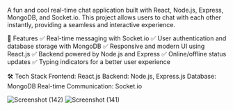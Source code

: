 A fun and cool real-time chat application built with React, Node.js, Express, MongoDB, and Socket.io. This project allows users to chat with each other instantly, providing a seamless and interactive experience.

🚀 Features
✅ Real-time messaging with Socket.io
✅ User authentication and database storage with MongoDB
✅ Responsive and modern UI using React.js
✅ Backend powered by Node.js and Express
✅ Online/offline status updates
✅ Typing indicators for a better user experience

🛠️ Tech Stack
Frontend: React.js
Backend: Node.js, Express.js
Database: MongoDB
Real-time Communication: Socket.io

![Screenshot (142)](https://github.com/user-attachments/assets/13ab0ef0-eaf8-4566-9a35-2a549184749c)
![Screenshot (141)](https://github.com/user-attachments/assets/4094d5b6-0627-44ee-9186-a42dfd58d1fc)
